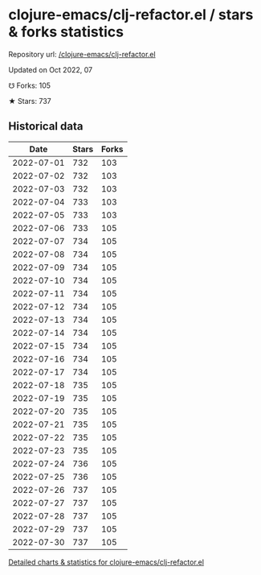 # clojure-emacs/clj-refactor.el / stars & forks statistics

Repository url: [/clojure-emacs/clj-refactor.el](https://github.com/clojure-emacs/clj-refactor.el)

Updated on Oct 2022, 07

☋ Forks: 105

★ Stars: 737

## Historical data
| Date | Stars | Forks |
|------|-------|-------|
| 2022-07-01 | 732 | 103 | 
| 2022-07-02 | 732 | 103 | 
| 2022-07-03 | 732 | 103 | 
| 2022-07-04 | 733 | 103 | 
| 2022-07-05 | 733 | 103 | 
| 2022-07-06 | 733 | 105 | 
| 2022-07-07 | 734 | 105 | 
| 2022-07-08 | 734 | 105 | 
| 2022-07-09 | 734 | 105 | 
| 2022-07-10 | 734 | 105 | 
| 2022-07-11 | 734 | 105 | 
| 2022-07-12 | 734 | 105 | 
| 2022-07-13 | 734 | 105 | 
| 2022-07-14 | 734 | 105 | 
| 2022-07-15 | 734 | 105 | 
| 2022-07-16 | 734 | 105 | 
| 2022-07-17 | 734 | 105 | 
| 2022-07-18 | 735 | 105 | 
| 2022-07-19 | 735 | 105 | 
| 2022-07-20 | 735 | 105 | 
| 2022-07-21 | 735 | 105 | 
| 2022-07-22 | 735 | 105 | 
| 2022-07-23 | 735 | 105 | 
| 2022-07-24 | 736 | 105 | 
| 2022-07-25 | 736 | 105 | 
| 2022-07-26 | 737 | 105 | 
| 2022-07-27 | 737 | 105 | 
| 2022-07-28 | 737 | 105 | 
| 2022-07-29 | 737 | 105 | 
| 2022-07-30 | 737 | 105 | 


[Detailed charts & statistics for clojure-emacs/clj-refactor.el](https://reviewgithub.com/rep/clojure-emacs/clj-refactor.el)
